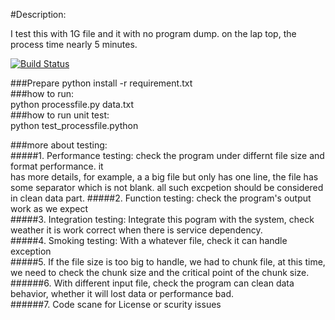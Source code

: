 #Description:

I test this with 1G file and it with no program dump. on the lap top, the process time nearly 5 minutes. <br>

[![Build Status](https://travis-ci.org/i070595/emc1.svg?branch=master)](https://travis-ci.org/i070595/emc1)

###Prepare
python install -r requirement.txt <br>
###how to run: <br>
python processfile.py data.txt <br>
###how to run unit test: <br>
python test_processfile.python <br>

###more about testing: <br>
#####1. Performance testing: check the program under differnt file size and format performance. it  <br> has more details, for example, a a big file but only has one line, the file has some separator which is not blank. all such excpetion should be considered in clean data part.
#####2. Function testing: check the program's output work as we expect  <br>
#####3. Integration testing: Integrate this pogram with the system, check weather it is work correct when there is service dependency. <br>
#####4. Smoking testing: With a whatever file, check it can handle exception <br>
#####5. If the file size is too big to handle, we had to chunk file, at this time, we need to check the chunk size and the critical point of the chunk size. <br>
######6. With different input file, check the program can clean data behavior, whether it will lost data or performance bad. <br>
######7. Code scane for License or scurity issues <br>
